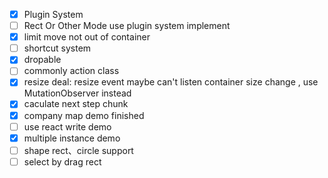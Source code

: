 - [x] Plugin System
- [ ] Rect Or Other Mode use plugin system implement
- [x] limit move not out of container
- [ ] shortcut system
- [x] dropable
- [ ] commonly action class
- [x] resize deal: resize event maybe can't listen container size change , use MutationObserver instead
- [x] caculate next step chunk
- [x] company map demo finished
- [ ] use react write demo
- [x] multiple instance demo
- [ ] shape rect、circle support
- [ ] select by drag rect
